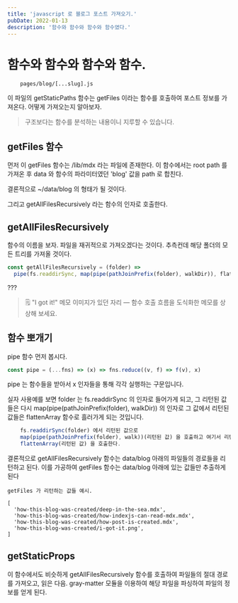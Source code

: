 ```yaml
---
title: 'javascript 로 블로그 포스트 가져오기.'
pubDate: 2022-01-13
description: '함수와 함수와 함수와 함수였다.'
---
```


# 함수와 함수와 함수와 함수.

```
    pages/blog/[...slug].js
```

이 파일의 getStaticPaths 함수는 getFiles 이라는 함수를 호출하여 포스트 정보를 가져온다.
어떻게 가져오는지 알아보자.

> 구조보다는 함수를 분석하는 내용이니 지루할 수 있습니다.

## getFiles 함수

먼저 이 getFiles 함수는 /lib/mdx 라는 파일에 존재한다.
이 함수에서는 root path 를 가져온 후 data 와 함수의 파라미터였던 'blog' 값을 path 로 합친다.

결론적으로 ~/data/blog 의 형태가 될 것이다.

그리고 getAllFilesRecursively 라는 함수의 인자로 호출한다.

## getAllFilesRecursively

함수의 이름을 보자. 파일을 재귀적으로 가져오겠다는 것이다. 추측컨데 해당 폴더의 모든 트리를 가져올 것이다.

```javascript
const getAllFilesRecursively = (folder) =>
  pipe(fs.readdirSync, map(pipe(pathJoinPrefix(folder), walkDir)), flattenArray)(folder)
```

???

> 🗒️ "I got it!" 메모 이미지가 있던 자리 — 함수 호출 흐름을 도식화한 메모를 상상해 보세요.

## 함수 뽀개기

pipe 함수 먼저 봅시다.

```javascript
const pipe = (...fns) => (x) => fns.reduce((v, f) => f(v), x)
```

pipe 는 함수들을 받아서 x 인자들을 통해 각각 실행하는 구문입니다.

실자 사용예를 보면 folder 는 fs.readdirSync 의 인자로 들어가게 되고, 그 리턴된 값들은 다시 map(pipe(pathJoinPrefix(folder), walkDir)) 의 인자로 그 값에서 리턴된 값들은 flattenArray 함수로 흘러가게 되는 것입니다.

```javascript
    fs.readdirSync(folder) 에서 리턴된 값으로
    map(pipe(pathJoinPrefix(folder), walk))(리턴된 값) 을 호출하고 여기서 리턴된 값으로
    flattenArray(리턴된 값) 을 호출한다.
```

결론적으로 getAllFilesRecursively 함수는 data/blog 아래의 파일들의 경로들을 리턴하고 된다.
이를 가공하여 getFiles 함수는 data/blog 아래에 있는 값들만 추출하게 된다

```
getFiles 가 리턴하는 값들 예시.

[
  'how-this-blog-was-created/deep-in-the-sea.mdx',
  'how-this-blog-was-created/how-indexjs-can-read-mdx.mdx',
  'how-this-blog-was-created/how-post-is-created.mdx',
  'how-this-blog-was-created/i-got-it.png',
]
```

## getStaticProps

이 함수에서도 비슷하게 getAllFilesRecursively 함수를 호출하여 파일들의 절대 경로를 가져오고, 읽은 다음.
gray-matter 모듈을 이용하여 해당 파일을 파싱하여 파일의 정보를 얻게 된다.
